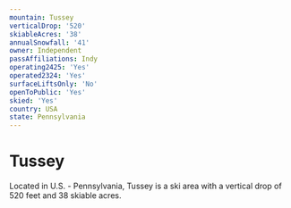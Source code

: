 ```yaml
---
mountain: Tussey
verticalDrop: '520'
skiableAcres: '38'
annualSnowfall: '41'
owner: Independent
passAffiliations: Indy
operating2425: 'Yes'
operated2324: 'Yes'
surfaceLiftsOnly: 'No'
openToPublic: 'Yes'
skied: 'Yes'
country: USA
state: Pennsylvania
---
```


# Tussey

Located in U.S. - Pennsylvania, Tussey is a ski area with a vertical drop of 520 feet and 38 skiable acres.
